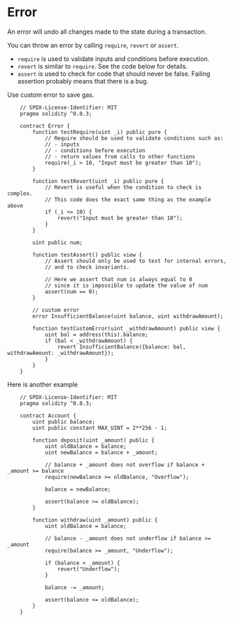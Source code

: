 # Error

An error will undo all changes made to the state during a transaction.

You can throw an error by calling `require`, `revert` or `assert`.

- `require` is used to validate inputs and conditions before execution.
- `revert` is similar to `require`. See the code below for details.
- `assert` is used to check for code that should never be false. Failing assertion probably means that there is a bug.

Use custom error to save gas.

```
    // SPDX-License-Identifier: MIT
    pragma solidity ^0.8.3;

    contract Error {
        function testRequire(uint _i) public pure {
            // Require should be used to validate conditions such as:
            // - inputs
            // - conditions before execution
            // - return values from calls to other functions
            require(_i > 10, "Input must be greater than 10");
        }

        function testRevert(uint _i) public pure {
            // Revert is useful when the condition to check is complex.
            // This code does the exact same thing as the example above
            if (_i <= 10) {
                revert("Input must be greater than 10");
            }
        }

        uint public num;

        function testAssert() public view {
            // Assert should only be used to test for internal errors,
            // and to check invariants.

            // Here we assert that num is always equal to 0
            // since it is impossible to update the value of num
            assert(num == 0);
        }

        // custom error
        error InsufficientBalance(uint balance, uint withdrawAmount);

        function testCustomError(uint _withdrawAmount) public view {
            uint bal = address(this).balance;
            if (bal < _withdrawAmount) {
                revert InsufficientBalance({balance: bal, withdrawAmount: _withdrawAmount});
            }
        }
    }
```

Here is another example

```
    // SPDX-License-Identifier: MIT
    pragma solidity ^0.8.3;

    contract Account {
        uint public balance;
        uint public constant MAX_UINT = 2**256 - 1;

        function deposit(uint _amount) public {
            uint oldBalance = balance;
            uint newBalance = balance + _amount;

            // balance + _amount does not overflow if balance + _amount >= balance
            require(newBalance >= oldBalance, "Overflow");

            balance = newBalance;

            assert(balance >= oldBalance);
        }

        function withdraw(uint _amount) public {
            uint oldBalance = balance;

            // balance - _amount does not underflow if balance >= _amount
            require(balance >= _amount, "Underflow");

            if (balance < _amount) {
                revert("Underflow");
            }

            balance -= _amount;

            assert(balance <= oldBalance);
        }
    }
```